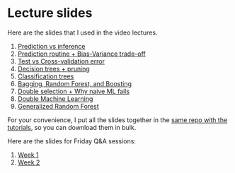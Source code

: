 # Lecture slides

Here are the slides that I used in the video lectures. 


1. [Prediction vs inference](https://github.com/madina-k/DSE2021_tutorials/blob/main/video_lecture_slides_wm/1.%20Prediction%20vs%20inference.pdf)
2. [Prediction routine + Bias-Variance trade-off](https://github.com/madina-k/DSE2021_tutorials/blob/main/video_lecture_slides_wm/2.%20The%20prediction%20routine%20%2B%20Bias-Variance%20trade-off.pdf)
3. [Test vs Cross-validation error](https://github.com/madina-k/DSE2021_tutorials/blob/main/video_lecture_slides_wm/3.%20Test%20vs%20CV%20mse.pdf)
4. [Decision trees + pruning](https://github.com/madina-k/DSE2021_tutorials/blob/main/video_lecture_slides_wm/4.%20Decision%20trees%20%2B%20pruning.pdf)
5. [Classification trees](https://github.com/madina-k/DSE2021_tutorials/blob/main/video_lecture_slides_wm/5.%20Classification%20trees.pdf)
6. [Bagging, Random Forest, and Boosting](https://github.com/madina-k/DSE2021_tutorials/blob/main/video_lecture_slides_wm/6.%20Bagging%2C%20RF%2C%20and%20Boosting.pdf)
7. [Double selection + Why naive ML fails](https://github.com/madina-k/DSE2021_tutorials/blob/main/video_lecture_slides_wm/7.%20Double%20selection%20%2B%20Why%20naive%20ML%20fails.pdf)
8. [Double Machine Learning](https://github.com/madina-k/DSE2021_tutorials/blob/main/video_lecture_slides_wm/8.%20Double%20Machine%20Learning.pdf)
9. [Generalized Random Forest](https://github.com/madina-k/DSE2021_tutorials/blob/main/video_lecture_slides_wm/9.%20Generalized%20Random%20Forest.pdf)

For your convenience, I put all the slides together in the [same repo with the tutorials](https://github.com/madina-k/DSE2021_tutorials), so you can download them in bulk.


Here are the slides for Friday Q&A sessions:

1. [Week 1](https://www.dropbox.com/s/nzwz34t9hzf2zcm/DSE_p2_zoom_week1.pdf?dl=0)
2. [Week 2](https://www.dropbox.com/s/z2p0tzr76kux7x2/DSE_p2_zoom_week2.pdf?dl=0)
